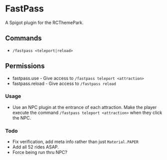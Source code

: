 # FastPass
A Spigot plugin for the RCThemePark.

## Commands
- `/fastpass <teleport|reload>`

## Permissions
- fastpass.use - Give access to `/fastpass teleport <attraction>`
- fastpass.reload - Give access to `/fastpass reload`

### Usage
- Use an NPC plugin at the entrance of each attraction. Make the player execute the command `/fastpass teleport <attraction>` when they click the NPC.

### Todo
- Fix verification, add meta info rather than just `Material.PAPER`
- Add all 52 rides ASAP.
- Force being run thru NPC?
